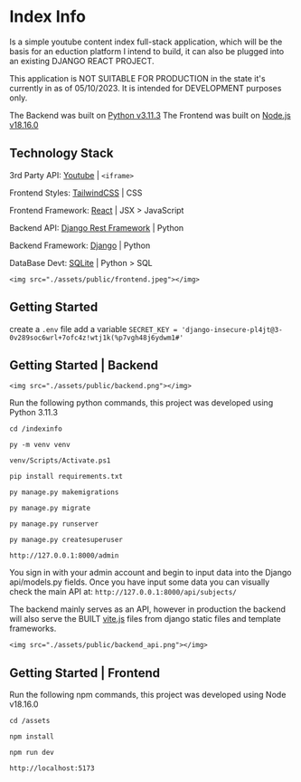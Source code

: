 # Index Info

Is a simple youtube content index full-stack application, which will be the basis for an eduction platform I intend to build, it can also be plugged into an existing DJANGO REACT PROJECT.

This application is NOT SUITABLE FOR PRODUCTION in the state it's currently in as of 05/10/2023. It is intended for DEVELOPMENT purposes only.

The Backend was built on [Python v3.11.3](https://docs.python.org/release/3.11.3/)
The Frontend was built on [Node.js v18.16.0](https://nodejs.org/en/blog/release/v18.16.0)

## Technology Stack

3rd Party API: [Youtube](https://developers.google.com/youtube/player_parameters) | `<iframe>`

Frontend Styles: [TailwindCSS](https://tailwindcss.com/docs/installation) | CSS

Frontend Framework: [React](https://react.dev/reference/react) | JSX > JavaScript

Backend API: [Django Rest Framework](https://www.django-rest-framework.org/) | Python

Backend Framework: [Django](https://docs.djangoproject.com/en/4.2/) | Python

DataBase Devt: [SQLite](https://www.sqlite.org/docs.html) | Python > SQL

`<img src="./assets/public/frontend.jpeg"></img>`

## Getting Started

create a `.env` file add a variable `SECRET_KEY = 'django-insecure-pl4jt@3-0v289soc6wrl+7ofc4z!wtj1k(%p7vgh48j6ydwm1#'`

## Getting Started | Backend

`<img src="./assets/public/backend.png"></img>`

Run the following python commands, this project was developed using Python 3.11.3

`cd /indexinfo`

`py -m venv venv`

`venv/Scripts/Activate.ps1`

`pip install requirements.txt`

`py manage.py makemigrations`

`py manage.py migrate`

`py manage.py runserver`

`py manage.py createsuperuser`

`http://127.0.0.1:8000/admin`

You sign in with your admin account and begin to input data into the Django api/models.py fields.
Once you have input some data you can visually check the main API at: `http://127.0.0.1:8000/api/subjects/`

The backend mainly serves as an API, however in production the backend will also serve the BUILT [vite.js](https://vitejs.dev/guide/build.html) files from django static files and template frameworks.

`<img src="./assets/public/backend_api.png"></img>`

## Getting Started | Frontend

Run the following npm commands, this project was developed using Node v18.16.0

`cd /assets`

`npm install`

`npm run dev`

`http://localhost:5173`
